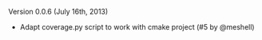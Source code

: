 Version 0.0.6 (July 16th, 2013)
  * Adapt coverage.py script to work with cmake project (#5 by @meshell)

